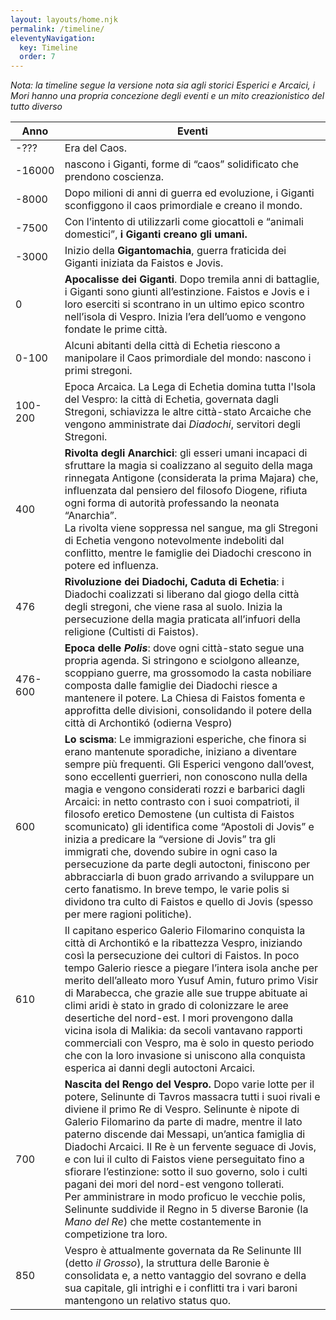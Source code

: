 ```yaml
---
layout: layouts/home.njk
permalink: /timeline/
eleventyNavigation:
  key: Timeline
  order: 7
---
```


_Nota: la timeline segue la versione nota sia agli storici Esperici e Arcaici, i Mori hanno una propria concezione degli eventi e un mito creazionistico del tutto diverso_

<table id=timeline>
<thead>
  <tr>
    <th>Anno</th>
    <th>Eventi</th>
  </tr>
</thead>
<tbody>
  <tr>
    <td>-???</td>
    <td>Era del Caos.</td>
  </tr>
  <tr>
    <td>-16000</td>
    <td>nascono i Giganti, forme di “caos” solidificato che prendono coscienza.</td>
  </tr>
  <tr>
    <td>-8000</td>
    <td>Dopo milioni di anni di guerra ed evoluzione, i Giganti sconfiggono il caos primordiale e creano il mondo.</td>
  </tr>
  <tr>
    <td>-7500</td>
    <td>Con l’intento di utilizzarli come giocattoli e “animali domestici”, <b>i Giganti creano gli umani.</b></td>
  </tr>
  <tr>
    <td>-3000</td>
    <td>Inizio della <b>Gigantomachia</b>, guerra fraticida dei Giganti iniziata da Faistos e Jovis.</td>
  </tr>
  <tr>
    <td>0</td>
    <td><b>Apocalisse dei Giganti</b>. Dopo tremila anni di battaglie, i Giganti sono giunti all’estinzione. Faistos e Jovis e i loro eserciti si scontrano in un ultimo epico scontro nell’isola di Vespro. Inizia l’era dell’uomo e vengono fondate le prime città.</td>
  </tr>
  <tr>
    <td>0-100</td>
    <td>Alcuni abitanti della città di Echetia riescono a manipolare il Caos primordiale del mondo: nascono i primi stregoni.</td>
  </tr>
  <tr>
    <td>100-200</td>
    <td>Epoca Arcaica. La Lega di Echetia domina tutta l'Isola del Vespro: la città di Echetia, governata dagli Stregoni, schiavizza le altre città-stato Arcaiche che vengono amministrate dai <i>Diadochi</i>, servitori degli Stregoni.</td>
  </tr>
  <tr>
    <td>400</td>
    <td><b>Rivolta degli Anarchici</b>: gli esseri umani incapaci di sfruttare la magia si coalizzano al seguito della maga rinnegata Antigone (considerata la prima Majara) che, influenzata dal pensiero del filosofo Diogene, rifiuta ogni forma di autorità professando la neonata “Anarchia”.<br>
    La rivolta viene soppressa nel sangue, ma gli Stregoni di Echetia vengono notevolmente indeboliti dal conflitto, mentre le famiglie dei Diadochi crescono in potere ed influenza.</td>
  </tr>
  <tr>
    <td>476</td>
    <td><b>Rivoluzione dei Diadochi, Caduta di Echetia</b>: i Diadochi coalizzati si liberano dal giogo della città degli stregoni, che viene rasa al suolo. Inizia la persecuzione della magia praticata all’infuori della religione (Cultisti di Faistos).</td>
  </tr>
  <tr>
    <td>476-600</td>
    <td><b>Epoca delle <i>Polis</i></b>: dove ogni città-stato segue una propria agenda. Si stringono e sciolgono alleanze, scoppiano guerre, ma grossomodo la casta nobiliare composta dalle famiglie dei Diadochi riesce a mantenere il potere. La Chiesa di Faistos fomenta e approfitta delle divisioni, consolidando il potere della città di Archontikó (odierna Vespro)</td>
  </tr>
  <tr>
    <td>600</td>
    <td><b>Lo scisma</b>: Le immigrazioni esperiche, che finora si erano mantenute sporadiche, iniziano a diventare sempre più frequenti. Gli Esperici vengono dall’ovest, sono eccellenti guerrieri, non conoscono nulla della magia e vengono considerati rozzi e barbarici dagli Arcaici: in netto contrasto con i suoi compatrioti, il filosofo eretico Demostene (un cultista di Faistos scomunicato) gli identifica come “Apostoli di Jovis” e inizia a predicare la “versione di Jovis” tra gli immigrati che, dovendo subire in ogni caso la persecuzione da parte degli autoctoni, finiscono per abbracciarla di buon grado arrivando a sviluppare un certo fanatismo. In breve tempo, le varie polis si dividono tra culto di Faistos e quello di Jovis (spesso per mere ragioni politiche).</td>
  </tr>
  <tr>
    <td>610</td>
    <td>Il capitano esperico Galerio Filomarino conquista la città di Archontikó e la ribattezza Vespro, iniziando così la persecuzione dei cultori di Faistos. In poco tempo Galerio riesce a piegare l’intera isola anche per merito dell’alleato moro Yusuf Amin, futuro primo Visir di Marabecca, che grazie alle sue truppe abituate ai climi aridi è stato in grado di colonizzare le aree desertiche del nord-est. I mori provengono dalla vicina isola di Malikia: da secoli vantavano rapporti commerciali con Vespro, ma è solo in questo periodo che con la loro invasione si uniscono alla conquista esperica ai danni degli autoctoni Arcaici.</td>
  </tr>
  <tr>
    <td>700</td>
    <td><b>Nascita del Rengo del Vespro.</b> Dopo varie lotte per il potere, Selinunte di Tavros massacra tutti i suoi rivali e diviene il primo Re di Vespro. Selinunte è nipote di Galerio Filomarino da parte di madre, mentre il lato paterno discende dai Messapi, un’antica famiglia di Diadochi Arcaici. Il Re è un fervente seguace di Jovis, e con lui il culto di Faistos viene perseguitato fino a sfiorare l’estinzione: sotto il suo governo, solo i culti pagani dei mori del nord-est vengono tollerati.<br>
    Per amministrare in modo proficuo le vecchie polis, Selinunte suddivide il Regno in 5 diverse Baronie (la <i>Mano del Re</i>) che mette costantemente in competizione tra loro.</td>
  </tr>
  <tr>
    <td>850</td>
    <td>Vespro è attualmente governata da Re Selinunte III (detto <i>il Grosso</i>), la struttura delle Baronie è consolidata e, a netto vantaggio del sovrano e della sua capitale, gli intrighi e i conflitti tra i vari baroni mantengono un relativo status quo.</td>
  </tr>
</tbody>
</table>
